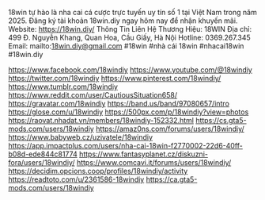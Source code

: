 18win tự hào là nha cai cá cược trực tuyến uy tín số 1 tại Việt Nam trong năm 2025. Đăng ký tài khoản 18win.diy ngay hôm nay để nhận khuyến mãi.
Website: <a href="https://18win.diy/">https://18win.diy/</a>
Thông Tin Liên Hệ
Thương Hiệu: 18WIN
Địa chỉ: 499 Đ. Nguyễn Khang, Quan Hoa, Cầu Giấy, Hà Nội
Hotline: 0369.267.345
Email: mailto:18win.diy@gmail.com
#18win #nhà cái 18win #nhacai18win #18win.diy	


<a href="https://www.facebook.com/18windiy">https://www.facebook.com/18windiy</a>
<a href="https://www.youtube.com/@18windiy">https://www.youtube.com/@18windiy</a>
<a href="https://twitter.com/18windiy">https://twitter.com/18windiy</a>
<a href="https://www.pinterest.com/18windiy/">https://www.pinterest.com/18windiy/</a>
<a href="https://www.tumblr.com/18windiy">https://www.tumblr.com/18windiy</a>
<a href="https://www.reddit.com/user/CautiousSituation658/">https://www.reddit.com/user/CautiousSituation658/</a>
<a href="https://gravatar.com/18windiy">https://gravatar.com/18windiy</a>
<a href="https://band.us/band/97080657/intro">https://band.us/band/97080657/intro</a>
<a href="https://glose.com/u/18windiy">https://glose.com/u/18windiy</a>
<a href="https://500px.com/p/18windiy?view=photos">https://500px.com/p/18windiy?view=photos</a>
<a href="https://raovat.nhadat.vn/members/18windiy-152332.html">https://raovat.nhadat.vn/members/18windiy-152332.html</a>
<a href="https://cs.gta5-mods.com/users/18windiy">https://cs.gta5-mods.com/users/18windiy</a>
<a href="https://amaz0ns.com/forums/users/18windiy/">https://amaz0ns.com/forums/users/18windiy/</a>
<a href="https://www.babyweb.cz/uzivatele/18windiy">https://www.babyweb.cz/uzivatele/18windiy</a>
<a href="https://app.impactplus.com/users/nha-cai-18win-f2770002-22d6-40ff-b08d-ede844c81774">https://app.impactplus.com/users/nha-cai-18win-f2770002-22d6-40ff-b08d-ede844c81774</a>
<a href="https://www.fantasyplanet.cz/diskuzni-fora/users/18windiy/">https://www.fantasyplanet.cz/diskuzni-fora/users/18windiy/</a>
<a href="https://www.comcavi.it/forums/users/18windiy/">https://www.comcavi.it/forums/users/18windiy/</a>
<a href="https://decidim.opcions.coop/profiles/18windiy/activity">https://decidim.opcions.coop/profiles/18windiy/activity</a>
<a href="https://readtoto.com/u/2361586-18windiy">https://readtoto.com/u/2361586-18windiy</a>
<a href="https://ca.gta5-mods.com/users/18windiy">https://ca.gta5-mods.com/users/18windiy</a>